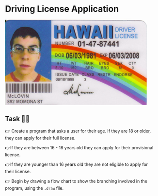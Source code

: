 # Driving License Application 

![image](image.png)

## Task 👨‍💻
👉 Create a program that asks a user for their age.
If they are 18 or older, they can apply for their full license.

👉If they are between 16 - 18 years old they can apply for their provisional license.

👉If they are younger than 16 years old they are not eligible to apply for their license. 

👉 Begin by drawing a flow chart to show the branching involved in the program, using the `.draw` file.